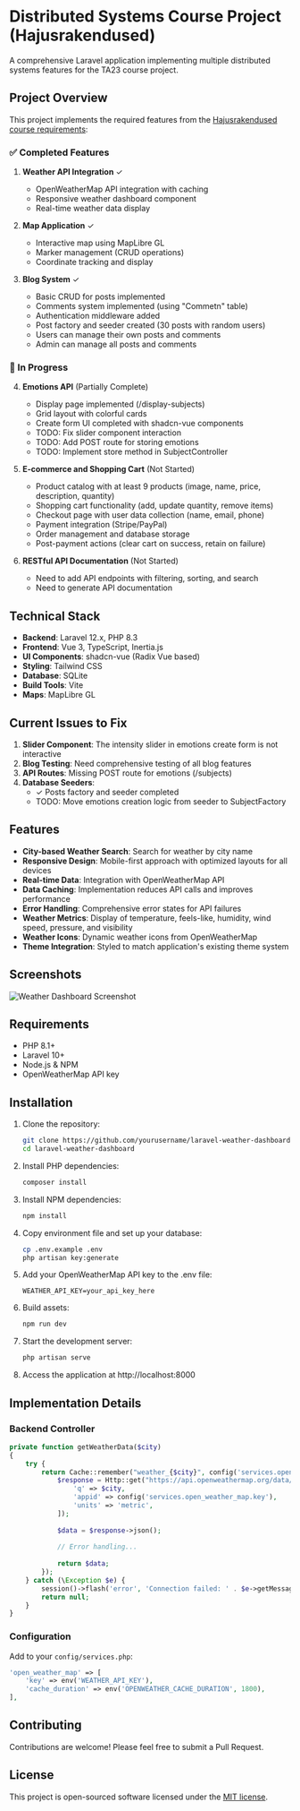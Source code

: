 # Distributed Systems Course Project (Hajusrakendused)

A comprehensive Laravel application implementing multiple distributed systems features for the TA23 course project.

## Project Overview

This project implements the required features from the [Hajusrakendused course requirements](https://github.com/RalfHei/Hajusrakendused):

### ✅ Completed Features

1. **Weather API Integration** ✓
   - OpenWeatherMap API integration with caching
   - Responsive weather dashboard component
   - Real-time weather data display

2. **Map Application** ✓
   - Interactive map using MapLibre GL
   - Marker management (CRUD operations)
   - Coordinate tracking and display

3. **Blog System** ✓
   - Basic CRUD for posts implemented
   - Comments system implemented (using "Commetn" table)
   - Authentication middleware added
   - Post factory and seeder created (30 posts with random users)
   - Users can manage their own posts and comments
   - Admin can manage all posts and comments

### 🚧 In Progress

4. **Emotions API** (Partially Complete)
   - Display page implemented (/display-subjects)
   - Grid layout with colorful cards
   - Create form UI completed with shadcn-vue components
   - TODO: Fix slider component interaction
   - TODO: Add POST route for storing emotions
   - TODO: Implement store method in SubjectController

5. **E-commerce and Shopping Cart** (Not Started)
   - Product catalog with at least 9 products (image, name, price, description, quantity)
   - Shopping cart functionality (add, update quantity, remove items)
   - Checkout page with user data collection (name, email, phone)
   - Payment integration (Stripe/PayPal)
   - Order management and database storage
   - Post-payment actions (clear cart on success, retain on failure)

6. **RESTful API Documentation** (Not Started)
   - Need to add API endpoints with filtering, sorting, and search
   - Need to generate API documentation

## Technical Stack

- **Backend**: Laravel 12.x, PHP 8.3
- **Frontend**: Vue 3, TypeScript, Inertia.js
- **UI Components**: shadcn-vue (Radix Vue based)
- **Styling**: Tailwind CSS
- **Database**: SQLite
- **Build Tools**: Vite
- **Maps**: MapLibre GL

## Current Issues to Fix

1. **Slider Component**: The intensity slider in emotions create form is not interactive
2. **Blog Testing**: Need comprehensive testing of all blog features
3. **API Routes**: Missing POST route for emotions (/subjects)
4. **Database Seeders**: 
   - ✓ Posts factory and seeder completed
   - TODO: Move emotions creation logic from seeder to SubjectFactory

## Features

- **City-based Weather Search**: Search for weather by city name
- **Responsive Design**: Mobile-first approach with optimized layouts for all devices
- **Real-time Data**: Integration with OpenWeatherMap API
- **Data Caching**: Implementation reduces API calls and improves performance
- **Error Handling**: Comprehensive error states for API failures
- **Weather Metrics**: Display of temperature, feels-like, humidity, wind speed, pressure, and visibility
- **Weather Icons**: Dynamic weather icons from OpenWeatherMap
- **Theme Integration**: Styled to match application's existing theme system

## Screenshots

![Weather Dashboard Screenshot](screenshots/weather-dashboard.png)

## Requirements

- PHP 8.1+
- Laravel 10+
- Node.js & NPM
- OpenWeatherMap API key

## Installation

1. Clone the repository:
   ```bash
   git clone https://github.com/yourusername/laravel-weather-dashboard.git
   cd laravel-weather-dashboard
   ```

2. Install PHP dependencies:
   ```bash
   composer install
   ```

3. Install NPM dependencies:
   ```bash
   npm install
   ```

4. Copy environment file and set up your database:
   ```bash
   cp .env.example .env
   php artisan key:generate
   ```

5. Add your OpenWeatherMap API key to the .env file:
   ```
   WEATHER_API_KEY=your_api_key_here
   ```

6. Build assets:
   ```bash
   npm run dev
   ```

7. Start the development server:
   ```bash
   php artisan serve
   ```

8. Access the application at http://localhost:8000

## Implementation Details

### Backend Controller
```php
private function getWeatherData($city)
{
    try {
        return Cache::remember("weather_{$city}", config('services.open_weather_map.cache_duration', 1800), function () use ($city) {
            $response = Http::get("https://api.openweathermap.org/data/2.5/weather", [
                'q' => $city,
                'appid' => config('services.open_weather_map.key'),
                'units' => 'metric',
            ]);
            
            $data = $response->json();
            
            // Error handling...
            
            return $data;
        });
    } catch (\Exception $e) {
        session()->flash('error', 'Connection failed: ' . $e->getMessage());
        return null;
    }
}
```

### Configuration
Add to your `config/services.php`:
```php
'open_weather_map' => [
    'key' => env('WEATHER_API_KEY'),
    'cache_duration' => env('OPENWEATHER_CACHE_DURATION', 1800),
],
```

## Contributing

Contributions are welcome! Please feel free to submit a Pull Request.

## License

This project is open-sourced software licensed under the [MIT license](https://opensource.org/licenses/MIT).
